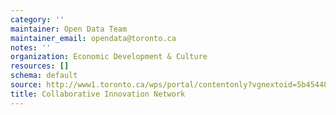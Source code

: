 ```yaml
---
category: ''
maintainer: Open Data Team
maintainer_email: opendata@toronto.ca
notes: ''
organization: Economic Development & Culture
resources: []
schema: default
source: http://www1.toronto.ca/wps/portal/contentonly?vgnextoid=5b454485d1210410VgnVCM10000071d60f89RCRD&vgnextchannel=1a66e03bb8d1e310VgnVCM10000071d60f89RCRD
title: Collaborative Innovation Network
---
```


